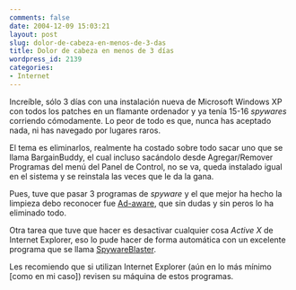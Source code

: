 ```yaml
---
comments: false
date: 2004-12-09 15:03:21
layout: post
slug: dolor-de-cabeza-en-menos-de-3-das
title: Dolor de cabeza en menos de 3 días
wordpress_id: 2139
categories:
- Internet
---
```


Increíble, sólo 3 días con una instalación nueva de Microsoft Windows XP con todos los patches en un flamante ordenador y ya tenía 15-16 _spywares_ corriendo cómodamente. Lo peor de todo es que, nunca has aceptado nada, ni has navegado por lugares raros.





El tema es eliminarlos, realmente ha costado sobre todo sacar uno que se llama BargainBuddy, el cual incluso sacándolo desde Agregar/Remover Programas del menú del Panel de Control, no se va, queda instalado igual en el sistema y se reinstala las veces que le da la gana.





Pues, tuve que pasar 3 programas de _spyware_ y el que mejor ha hecho la limpieza debo reconocer fue [Ad-aware](http://www.lavasoftusa.com/software/adaware/), que sin dudas y sin peros lo ha eliminado todo.





Otra tarea que tuve que hacer es desactivar cualquier cosa _Active X_ de Internet Explorer, eso lo pude hacer de forma automática con un excelente programa que se llama [SpywareBlaster](http://www.javacoolsoftware.com/spywareblaster.html).





Les recomiendo que si utilizan Internet Explorer (aún en lo más mínimo [como en mi caso]) revisen su máquina de estos programas.




 
